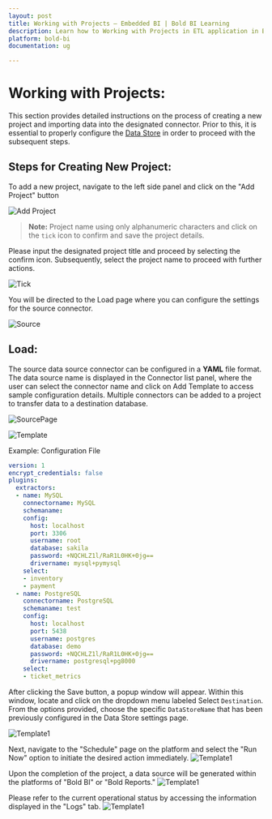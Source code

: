 ```yaml
---
layout: post
title: Working with Projects – Embedded BI | Bold BI Learning
description: Learn how to Working with Projects in ETL application in Bold BI Enterprise Edition. Discover simple steps to integrate data smoothly and make the most of your analytics.
platform: bold-bi
documentation: ug

---
```


# Working with Projects:

This section provides detailed instructions on the process of creating a new project and importing data into the designated connector. Prior to this, it is essential to properly configure the [Data Store](/working-with-data-sources/working-with-bold-data-hub/data-store/) in order to proceed with the subsequent steps.

## Steps for Creating New Project:

To add a new project, navigate to the left side panel and click on the "Add Project" button
   
![Add Project](/static/assets/working-with-etl/images/etl_add_project.png)  


> **Note:** Project name using only alphanumeric characters and click on the ``tick`` icon to confirm and save the project details.


Please input the designated project title and proceed by selecting the confirm icon. Subsequently, select the project name to proceed with further actions.
   
![Tick](/static/assets/working-with-etl/images/datahub_project_name.png)

You will be directed to the Load page where you can configure the settings for the source connector.
   
![Source](/static/assets/working-with-etl/images/datahub_source.png)

## Load:

The source data source connector can be configured in a **YAML** file format. The data source name is displayed in the Connector list panel, where the user can select the connector name and click on Add Template to access sample configuration details. Multiple connectors can be added to a project to transfer data to a destination database.

![SourcePage](/static/assets/working-with-etl/images/etl_addtemplate.png)

![Template](/static/assets/working-with-etl/images/etl_mysqltemplate.png)


Example: Configuration File

```yaml
version: 1
encrypt_credentials: false
plugins:
  extractors:
  - name: MySQL
    connectorname: MySQL
    schemaname: 
    config:
      host: localhost
      port: 3306
      username: root
      database: sakila
      password: +NQCHLZ1l/RaR1L0HK+0jg==
      drivername: mysql+pymysql
    select:
    - inventory
    - payment
  - name: PostgreSQL
    connectorname: PostgreSQL
    schemaname: test
    config:
      host: localhost
      port: 5438
      username: postgres
      database: demo
      password: +NQCHLZ1l/RaR1L0HK+0jg==
      drivername: postgresql+pg8000
    select:
    - ticket_metrics
```

After clicking the Save button, a popup window will appear. Within this window, locate and click on the dropdown menu labeled Select ``Destination``. From the options provided, choose the specific ``DataStoreName`` that has been previously configured in the Data Store settings page.

![Template1](/static/assets/working-with-etl/images/datahub_savedest.png)

Next, navigate to the "Schedule" page on the platform and select the "Run Now" option to initiate the desired action immediately.
![Template1](/static/assets/working-with-etl/images/datahub_s5.png)


Upon the completion of the project, a data source will be generated within the platforms of "Bold BI" or "Bold Reports."
![Template1](/static/assets/working-with-etl/images/datahub_create_datasource.png)

Please refer to the current operational status by accessing the information displayed in the "Logs" tab.
![Template1](/static/assets/working-with-etl/images/etl_s6.png)

